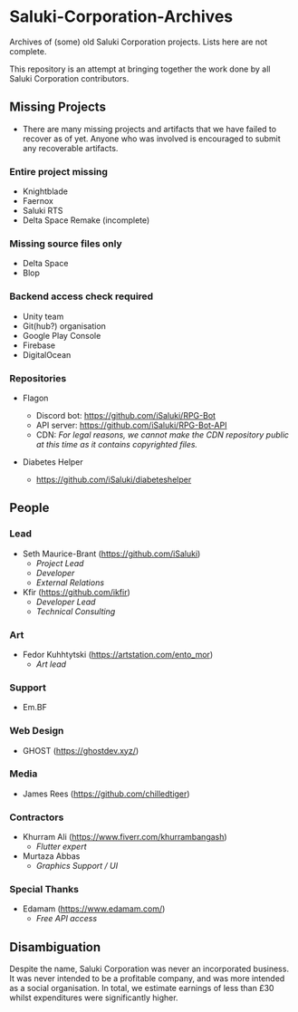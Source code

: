 # Saluki-Corporation-Archives

Archives of (some) old Saluki Corporation projects. Lists here are not complete.

This repository is an attempt at bringing together the work done by all Saluki Corporation contributors.


## Missing Projects

- There are many missing projects and artifacts that we have failed to recover as of yet. Anyone who was involved is encouraged to submit any recoverable artifacts.

### Entire project missing

- Knightblade
- Faernox
- Saluki RTS
- Delta Space Remake (incomplete)

### Missing source files only

- Delta Space
- Blop


### Backend access check required

- Unity team
- Git(hub?) organisation
- Google Play Console
- Firebase
- DigitalOcean

### Repositories

- Flagon
  - Discord bot: https://github.com/iSaluki/RPG-Bot
  - API server: https://github.com/iSaluki/RPG-Bot-API
  - CDN: *For legal reasons, we cannot make the CDN repository public at this time as it contains copyrighted files.*

- Diabetes Helper
  - https://github.com/iSaluki/diabeteshelper

## People

### Lead

- Seth Maurice-Brant (https://github.com/iSaluki) 
  - *Project Lead*
  - *Developer*
  - *External Relations*
- Kfir (https://github.com/ikfir) 
  - *Developer Lead*
  - *Technical Consulting*

### Art

- Fedor Kuhhtytski (https://artstation.com/ento_mor)
  - *Art lead*

### Support

- Em.BF

### Web Design

- GHOST (https://ghostdev.xyz/)

### Media

- James Rees (https://github.com/chilledtiger)

### Contractors

- Khurram Ali (https://www.fiverr.com/khurrambangash)
  - *Flutter expert*
- Murtaza Abbas 
  - *Graphics Support / UI*


### Special Thanks

- Edamam (https://www.edamam.com/)
  - *Free API access*


## Disambiguation

Despite the name, Saluki Corporation was never an incorporated business. It was never intended to be a profitable company, and was more intended as a social organisation.
In total, we estimate earnings of less than £30 whilst expenditures were significantly higher.

